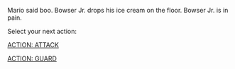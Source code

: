 Mario said boo. Bowser Jr. drops his ice cream on the floor. Bowser Jr. is in pain. 

Select your next action:  

[ACTION: ATTACK](../act2/attack2.md)

[ACTION: GUARD](../act2/guard2.md)